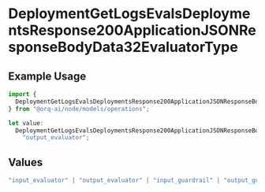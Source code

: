 # DeploymentGetLogsEvalsDeploymentsResponse200ApplicationJSONResponseBodyData32EvaluatorType

## Example Usage

```typescript
import {
  DeploymentGetLogsEvalsDeploymentsResponse200ApplicationJSONResponseBodyData32EvaluatorType,
} from "@orq-ai/node/models/operations";

let value:
  DeploymentGetLogsEvalsDeploymentsResponse200ApplicationJSONResponseBodyData32EvaluatorType =
    "output_evaluator";
```

## Values

```typescript
"input_evaluator" | "output_evaluator" | "input_guardrail" | "output_guardrail"
```